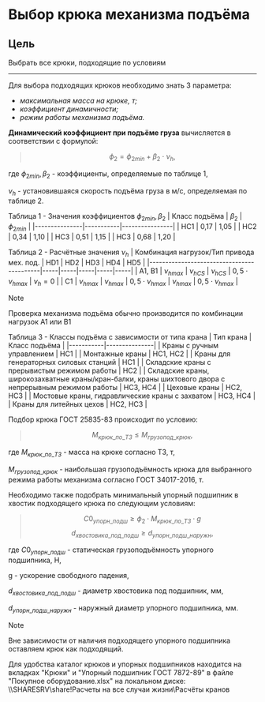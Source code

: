 ﻿
# Выбор крюка механизма подъёма

## Цель
Выбрать все крюки, подходящие по условиям
___

Для выбора подходящих крюков необходимо знать 3 параметра:
* *максимальная масса на крюке, т;*
* *коэффициент динамичности;*
* *режим работы механизма подъёма.*

**Динамический коэффициент при подъёме груза** вычисляется в соответствии с формулой:
> $$\phi_2 = \phi_{2min} + \beta_2 \cdot \nu_h, $$

где $\phi_{2min}, \beta_2$ - коэффициенты, определяемые по таблице 1,

$\nu_h$ - установившаяся скорость подъёма груза в м/с, определяемая по таблице 2.

Таблица 1 - Значения коэффициентов $\phi_{2min},\beta_2$
| Класс подъёма | $\beta_2$ |  $\phi_{2min}$ |
|---------------|-----------|----------------|
| HC1 | 0,17 | 1,05 |
| HC2 | 0,34 | 1,10 |
| HC3 | 0,51 | 1,15 |
| HC3 | 0,68 | 1,20 |

Таблица 2 - Расчётные значения $\nu_h$
| Комбинация нагрузок/Тип привода мех. под. | HD1 | HD2 | HD3 | HD4 | HD5 |
|-------------------------------------------|-----|-----|-----|-----|-----|
| A1, B1 | $\nu_{hmax}$ | $\nu_{hCS}$ | $\nu_{hCS}$ | $0,5 \cdot \nu_{hmax}$ | $\nu_h = 0$ |
| C1 | $\nu_{hmax}$ | $\nu_{hmax}$ | $0,5 \cdot \nu_{hmax}$ | $\nu_{hmax}$ | $0,5 \cdot \nu_{hmax}$ |

> [!NOTE]
> Проверка механизма подъёма обычно производится по комбинации нагрузок A1 или B1

Таблица 3 - Классы подъёма с зависимости от типа крана
| Тип крана | Класс подъёма |
|-----------|---------------|
| Краны с ручным управлением | HC1 |
| Монтажные краны | HC1, HC2 |
| Краны для генераторных силовых станций | HC1 |
| Складские краны с прерывистым режимом работы | HC2 |
| Складские краны, широкозахватные краны/кран-балки, краны шихтового двора с непрерывным режимом работы | HC3, HC4 |
| Цеховые краны | HC2, HC3 |
| Мостовые краны, гидравлические краны с захватом | HC3, HC4 |
| Краны для литейных цехов | HC2, HC3 |

Подбор крюка ГОСТ 25835-83 происходит по условию:
> $$ M_{крюк\_по\_ТЗ} \leq M_{грузопод\_крюк}, $$

где $M_{крюк\_по\_ТЗ}$ - масса на крюке согласно ТЗ, т,

$M_{грузопод\_крюк}$ - наибольшая грузоподъёмность крюка для выбранного режима работы механизма согласно ГОСТ 34017-2016, т.

Необходимо также подобрать минимальный упорный подшипник в хвостик подходящего крюка по следующим условиям:
> $$ С0_{упорн\_подш} \geq \phi_2 \cdot M_{крюк\_по\_ТЗ} \cdot g$$
> $$ d_{хвостовика\_под\_подш} \geq d_{упорн\_подш\_наружн} , $$

где $С0_{упорн\_подш}$ - статическая грузоподъёмность упорного подшипника, Н,

g - ускорение свободного падения,

$d_{хвостовика\_под\_подш}$ - диаметр хвостовика под подшипник, мм,

$d_{упорн\_подш\_наружн}$ - наружный диаметр упорного подшипника, мм.

> [!NOTE]
> Вне зависимости от наличия подходящего упорного подшипника оставляем крюк как подходящий.

Для удобства каталог крюков и упорных подшипников находится на вкладках "Крюки" и "Упорный подшипник ГОСТ 7872-89" в файле "Покупное оборудование.xlsx" на локальном диске:  
\\\SHARESRV\share\!Расчеты на все случаи жизни\Расчёты кранов



